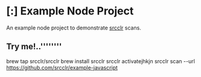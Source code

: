 # [:] Example Node Project

An example node project to demonstrate [srcclr](https://www.srcclr.com) scans.

## Try me!..''''''''


brew tap srcclr/srcclr
brew install srcclr
srcclr activatejhkjn
srcclr scan --url https://github.com/srcclr/example-javascript

